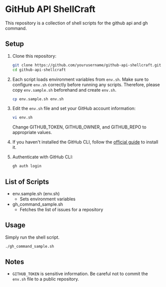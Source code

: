 # GitHub API ShellCraft

This repository is a collection of shell scripts for the github api and gh command.

## Setup

1. Clone this repository:
   ```sh
   git clone https://github.com/yourusername/github-api-shellcraft.git
   cd github-api-shellcraft
   ```

2. Each script loads environment variables from `env.sh`. Make sure to configure `env.sh` correctly before running any scripts. Therefore, please copy `env.sample.sh` beforehand and create `env.sh`.
   ```sh
   cp env.sample.sh env.sh
   ```

3. Edit the `env.sh` file and set your GitHub account information:
   ```sh
   vi env.sh
   ```
   Change GITHUB_TOKEN, GITHUB_OWNER, and GITHUB_REPO to appropriate values.

4. If you haven't installed the GitHub CLI, follow the [official guide](https://github.com/cli/cli#installation) to install it.

5. Authenticate with GitHub CLI:
   ```sh
   gh auth login
   ```

## List of Scripts
- env.sample.sh (env.sh)
  - Sets environment variables
- gh_command_sample.sh
  - Fetches the list of issues for a repository

## Usage
Simply run the shell script.
```sh
./gh_command_sample.sh
```

## Notes

- `GITHUB_TOKEN` is sensitive information. Be careful not to commit the `env.sh` file to a public repository.
